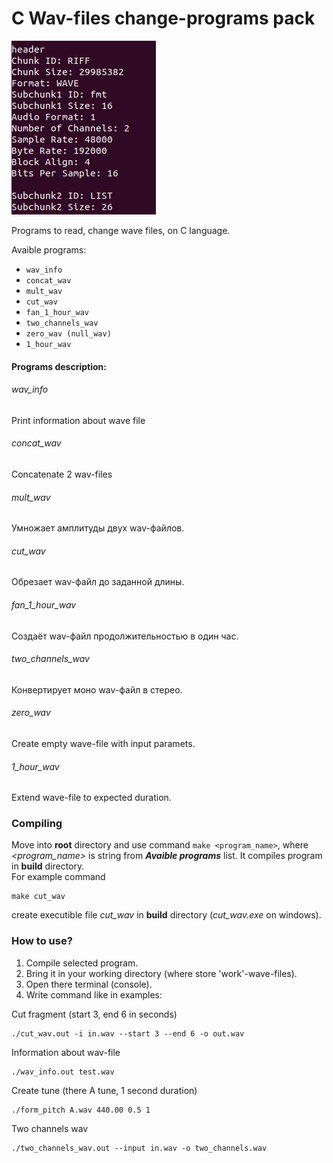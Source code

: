 # C Wav-files change-programs pack

![LOGO](https://github.com/ferrovovan/C-wave-change-pack/blob/main/Logo.png)

Programs to read, change wave files, on C language.  
  
Avaible programs:
- `wav_info`
- `concat_wav`
- `mult_wav`
- `cut_wav`
- `fan_1_hour_wav`
- `two_channels_wav`
- `zero_wav (null_wav)`
- `1_hour_wav`

#### Programs description:
###### wav_info  
Print information about wave file
###### concat_wav  
Concatenate 2 wav-files
###### mult_wav
Умножает амплитуды двух wav-файлов.
###### cut_wav
Обрезает wav-файл до заданной длины.
###### fan_1_hour_wav
Создаёт wav-файл продолжительностью в один час.
###### two_channels_wav
Конвертирует моно wav-файл в стерео.
###### zero_wav
Create empty wave-file with input paramets.
###### 1_hour_wav
Extend wave-file to expected duration.  



### Compiling
Move into **root** directory and use command `make <program_name>`, where *<program_name>* is string from ***Avaible programs*** list. It compiles program in **build** directory.   
For example command
```
make cut_wav
```
create executible file *cut_wav* in **build** directory (*cut_wav.exe* on windows).  

### How to use?
1. Compile selected program.
2. Bring it in your working directory (where store 'work'-wave-files).
3. Open there terminal (console).
4. Write command like in examples:  

Cut fragment (start 3, end 6 in seconds)
```
./cut_wav.out -i in.wav --start 3 --end 6 -o out.wav
```

Information about wav-file
```
./wav_info.out test.wav
```
Create tune (there A tune, 1 second duration)
```
./form_pitch A.wav 440.00 0.5 1
```
Two channels wav
```
./two_channels_wav.out --input in.wav -o two_channels.wav
```
